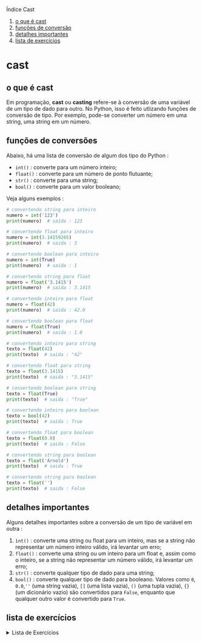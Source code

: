 Índice Cast

1. [o que é cast](#o-que-é-cast)
1. [funções de conversão](#funções-de-conversões)
1. [detalhes importantes](#detalhes-importantes)
1. [lista de exercícios](#lista-de-exercícios)

# cast

## o que é cast

Em programação, **cast** ou **casting** refere-se à conversão de uma variável de um tipo de dado para outro. No Python, isso é feito utlizando funções de conversão de tipo. Por exemplo, pode-se converter um número em uma string, uma string em um número.

## funções de conversões

Abaixo, há uma lista de conversão de algum dos tipo do Python :

* `int()` : converte para um número inteiro;
* `float()` : converte para um número de ponto flutuante;
* `str()` : converte para uma string;
* `bool()` : converte para um valor booleano;

Veja alguns exemplos :

```python
# convertendo string para inteiro
numero = int('123')
print(numero)  # saída : 123

# convertendo float para inteiro
numero = int(3.14159265)
print(numero)  # saida : 3

# convertendo boolean para inteiro
numero = int(True)
print(numero)  # saida : 1

# convertendo string para float
numero = float('3.1415')
print(numero)  # saída : 3.1415

# convertendo inteiro para float
numero = float(42)
print(numero)  # saida : 42.0

# convertendo boolean para float
numero = float(True)
print(numero)  # saida : 1.0

# convertendo inteiro para string
texto = float(42)
print(texto)  # saída : "42"

# convertendo float para string
texto = float(3.1415)
print(texto)  # saida : "3.1415"

# convertendo boolean para string
texto = float(True)
print(texto)  # saida : "True"

# convertendo inteiro para boolean
texto = bool(42)
print(texto)  # saída : True

# convertendo float para boolean
texto = float(0.0)
print(texto)  # saida : False

# convertendo string para boolean
texto = float('Arnold')
print(texto)  # saida : True

# convertendo string para boolean
texto = float('')
print(texto)  # saida : False
```

## detalhes importantes

Alguns detalhes importantes sobre a conversão de um tipo de variável em outra :

1. `ìnt()` : converte uma string ou float para um inteiro, mas se a string não representar um número inteiro válido, irá levantar um erro;
1. `float()` : converte uma string ou um inteiro para um float e, assim como o inteiro, se a string não representar um número válido, irá levantar um erro;
1. `str()` : converte qualquer tipo de dado para uma string;
1. `bool()` : converte qualquer tipo de dado para booleano. Valores como `0`, `0.0`,`''` (uma string vazia), `[]` (uma lista vazia), `()` (uma tupla vazia), `{}` (um dicionário vazio) são convertidos para `False`, enquanto que qualquer outro valor é convertido para `True`.

## lista de exercícios

<details>
<summary>Lista de Exercícios</summary>

1. Converting to Integer (int())
    1. Converta a string "1234" para um inteiro.
    1. Converta a string "56" para um inteiro.
    1. Converta o float 98.76 para um inteiro.
    1. Converta a string "0" para um inteiro.
    1. Converta o float 0.0 para um inteiro.
    1. Converta a string "200" para um inteiro.
    1. Converta o float 150.99 para um inteiro.
    1. Converta a string "-123" para um inteiro.
    1. Converta a string "999" para um inteiro.
    1. Converta o float -45.67 para um inteiro.
1. Converting to Float (float())
    1. Converta a string "123.45" para um float.
    1. Converta a string "56.78" para um float.
    1. Converta o inteiro 100 para um float.
    1. Converta a string "0" para um float.
    1. Converta o inteiro 0 para um float.
    1. Converta a string "250.75" para um float.
    1. Converta o inteiro 45 para um float.
    1. Converta a string "-987.65" para um float.
    1. Converta a string "3.14159" para um float.
    1. Converta o inteiro -200 para um float.
1. Converting to String (str())
    1. Converta o inteiro 1234 para uma string.
    1. Converta o float 56.78 para uma string.
    1. Converta o inteiro 0 para uma string.
    1. Converta o float 0.0 para uma string.
    1. Converta o inteiro 789 para uma string.
    1. Converta o float 12.34 para uma string.
    1. Converta o inteiro -123 para uma string.
    1. Converta o float -56.78 para uma string.
    1. Converta o booleano True para uma string.
    1. Converta o booleano False para uma string.
1. Converting to Boolean (bool())
    1. Converta a string "True" para um booleano.
    1. Converta a string "False" para um booleano.
    1. Converta a string "" (string vazia) para um booleano.
    1. Converta o inteiro 0 para um booleano.
    1. Converta o inteiro 1 para um booleano.
    1. Converta o float 0.0 para um booleano.
    1. Converta o float 3.14 para um booleano.
    1. Converta a string "Hello" para um booleano.
    1. Converta a string "0" para um booleano.
    1. Converta a string " " (espaço) para um booleano.

</details>

